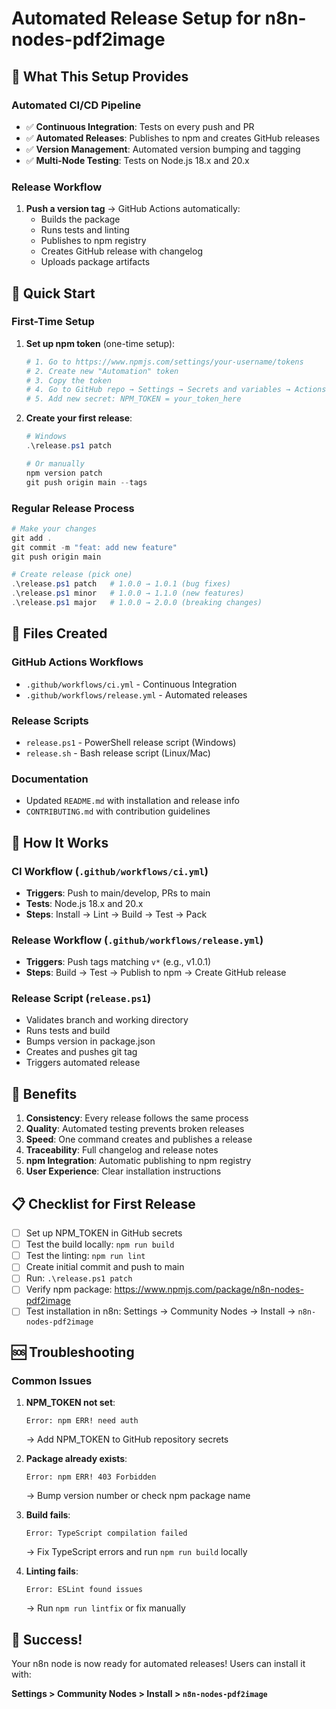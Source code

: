 # Automated Release Setup for n8n-nodes-pdf2image

## 🎯 What This Setup Provides

### Automated CI/CD Pipeline
- ✅ **Continuous Integration**: Tests on every push and PR
- ✅ **Automated Releases**: Publishes to npm and creates GitHub releases
- ✅ **Version Management**: Automated version bumping and tagging
- ✅ **Multi-Node Testing**: Tests on Node.js 18.x and 20.x

### Release Workflow
1. **Push a version tag** → GitHub Actions automatically:
   - Builds the package
   - Runs tests and linting
   - Publishes to npm registry
   - Creates GitHub release with changelog
   - Uploads package artifacts

## 🚀 Quick Start

### First-Time Setup

1. **Set up npm token** (one-time setup):
   ```bash
   # 1. Go to https://www.npmjs.com/settings/your-username/tokens
   # 2. Create new "Automation" token
   # 3. Copy the token
   # 4. Go to GitHub repo → Settings → Secrets and variables → Actions
   # 5. Add new secret: NPM_TOKEN = your_token_here
   ```

2. **Create your first release**:
   ```powershell
   # Windows
   .\release.ps1 patch
   
   # Or manually
   npm version patch
   git push origin main --tags
   ```

### Regular Release Process

```powershell
# Make your changes
git add .
git commit -m "feat: add new feature"
git push origin main

# Create release (pick one)
.\release.ps1 patch   # 1.0.0 → 1.0.1 (bug fixes)
.\release.ps1 minor   # 1.0.0 → 1.1.0 (new features)
.\release.ps1 major   # 1.0.0 → 2.0.0 (breaking changes)
```

## 📁 Files Created

### GitHub Actions Workflows
- `.github/workflows/ci.yml` - Continuous Integration
- `.github/workflows/release.yml` - Automated releases

### Release Scripts
- `release.ps1` - PowerShell release script (Windows)
- `release.sh` - Bash release script (Linux/Mac)

### Documentation
- Updated `README.md` with installation and release info
- `CONTRIBUTING.md` with contribution guidelines

## 🔧 How It Works

### CI Workflow (`.github/workflows/ci.yml`)
- **Triggers**: Push to main/develop, PRs to main
- **Tests**: Node.js 18.x and 20.x
- **Steps**: Install → Lint → Build → Test → Pack

### Release Workflow (`.github/workflows/release.yml`)
- **Triggers**: Push tags matching `v*` (e.g., v1.0.1)
- **Steps**: Build → Test → Publish to npm → Create GitHub release

### Release Script (`release.ps1`)
- Validates branch and working directory
- Runs tests and build
- Bumps version in package.json
- Creates and pushes git tag
- Triggers automated release

## 🎯 Benefits

1. **Consistency**: Every release follows the same process
2. **Quality**: Automated testing prevents broken releases
3. **Speed**: One command creates and publishes a release
4. **Traceability**: Full changelog and release notes
5. **npm Integration**: Automatic publishing to npm registry
6. **User Experience**: Clear installation instructions

## 📋 Checklist for First Release

- [ ] Set up NPM_TOKEN in GitHub secrets
- [ ] Test the build locally: `npm run build`
- [ ] Test the linting: `npm run lint`
- [ ] Create initial commit and push to main
- [ ] Run: `.\release.ps1 patch`
- [ ] Verify npm package: https://www.npmjs.com/package/n8n-nodes-pdf2image
- [ ] Test installation in n8n: Settings → Community Nodes → Install → `n8n-nodes-pdf2image`

## 🆘 Troubleshooting

### Common Issues

1. **NPM_TOKEN not set**:
   ```
   Error: npm ERR! need auth
   ```
   → Add NPM_TOKEN to GitHub repository secrets

2. **Package already exists**:
   ```
   Error: npm ERR! 403 Forbidden
   ```
   → Bump version number or check npm package name

3. **Build fails**:
   ```
   Error: TypeScript compilation failed
   ```
   → Fix TypeScript errors and run `npm run build` locally

4. **Linting fails**:
   ```
   Error: ESLint found issues
   ```
   → Run `npm run lintfix` or fix manually

## 🎉 Success!

Your n8n node is now ready for automated releases! Users can install it with:

**Settings > Community Nodes > Install > `n8n-nodes-pdf2image`**
